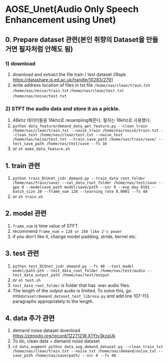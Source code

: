 # AOSE_Unet(Audio Only Speech Enhancement using Unet)  

## 0. Prepare dataset 관련(본인 취향의 Dataset을 만들거면 필자처럼 안해도 됨)
### 1) download
1. download and extract the file train / test dataset 28spk https://datashare.is.ed.ac.uk/handle/10283/2791  
2. write address location of files in txt file
```/home/nas/clean/train.txt```
```/home/nas/noise/train.txt```
```/home/nas/clean/test.txt```
```/home/nas/noise/test.txt```

### 2) STFT the audio data and store it as a pickle. 
1. 48khz 데이터들을 16khz로 resampling해준다. 필자는 16khz로 사용했다.
2. ```python data_feature/demand_data_get_feature.py --clean_train /home/nas/clean/train.txt --noise_train /home/nas/noise/train.txt --clean_test /home/nas/clean/test.txt --noise_test /home/nas/noise/test.txt --train_save_path /home/nas/train/save/ --test_save_path /home/nas/test/save --fs 16```
3. or ```sh make_data_feature.sh```



## 1. train 관련  
1. ```python train_DCUnet_jsdr_demand.py --train_data_root_folder /home/nas/train/save/ --val_data_root_folder /home/nas/test/save --gpu 0 --modelsave_path model/save/path --snr 0 --exp_day 0101 --batch_size 20 --frame_num 128 --learning_rate 0.0001 --fs 48```
2. or ```sh train.sh```

## 2. model 관련  
1. ```frame_num``` is time value of STFT.
2. recommend ```frame_num = 128 or 256 like 2's power```
3. if you don't like it, change model padding, stride, kernel etc.

## 3. test 관련  
1. ```python test_DCUnet_jsdr_demand.py --fs 48 --test_model model/path.pth --test_data_root_folder /home/nas/test/audio --test_data_output_path /home/nas/test/output```
2. or ```sh test.sh```
3. ```test_data_root_folder``` is folder that has .wav audio files.
4. The length of the output audio is limited. To solve this, go into```dataset/demand_dataset_test_librosa.py``` and add line 107-113 paragraphs appropriately to the length.

## 4. data 추가 관련  
1. demand noise dataset download https://zenodo.org/record/1227121#.X1Ytv3kzaUk 
2. To do, clean data + demand noise dataset
3. ```cd data_augment python data_aug_demand_dataset.py --clean_train_txt /home/nas/clean/train.txt --noise_txt /home/nas/demand/noise.txt --save_path /home/nas/save/path/ --snr 0 --fs 48```
